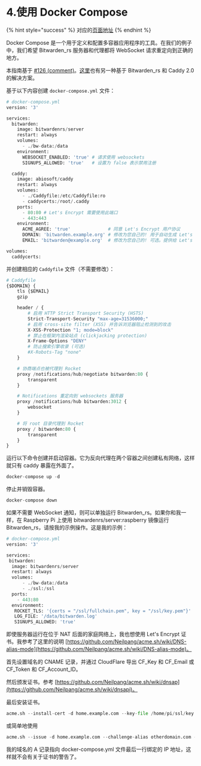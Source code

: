 # 4.使用 Docker Compose

{% hint style="success" %}
对应的[页面地址](https://github.com/dani-garcia/bitwarden_rs/wiki/Using-Docker-Compose)
{% endhint %}

Docker Compose 是一个用于定义和配置多容器应用程序的工具。在我们的例子中，我们希望 Bitwarden\_rs 服务器和代理都将 WebSocket 请求重定向到正确的地方。

本指南基于 [\#126 \(comment\)](https://github.com/dani-garcia/bitwarden_rs/issues/126#issuecomment-417872681)。[这里](https://github.com/sosandroid/docker-bitwarden_rs-caddy-synology)也有另一种基于 Bitwarden\_rs 和 Caddy 2.0 的解决方案。

基于以下内容创建 `docker-compose.yml` 文件：

```python
# docker-compose.yml
version: '3'

services:
  bitwarden:
    image: bitwardenrs/server
    restart: always
    volumes:
      - ./bw-data:/data
    environment:
      WEBSOCKET_ENABLED: 'true' # 请求使用 websockets
      SIGNUPS_ALLOWED: 'true'   # 设置为 false 表示禁用注册

  caddy:
    image: abiosoft/caddy
    restart: always
    volumes:
      - ./Caddyfile:/etc/Caddyfile:ro
      - caddycerts:/root/.caddy
    ports:
      - 80:80 # Let's Encrypt 需要使用此端口
      - 443:443
    environment:
      ACME_AGREE: 'true'              # 同意 Let's Encrypt 用户协议
      DOMAIN: 'bitwarden.example.org' # 修改为您自己的! 用于自动生成 Let's Encrypt SSL
      EMAIL: 'bitwarden@example.org'  # 修改为您自己的! 可选。提供给 Let's Encrypt

volumes:
  caddycerts:
```

并创建相应的 `Caddyfile` 文件（不需要修改）：

```python
# Caddyfile
{$DOMAIN} {
    tls {$EMAIL}
    gzip

    header / {
        # 启用 HTTP Strict Transport Security (HSTS)
        Strict-Transport-Security "max-age=31536000;"
        # 启用 cross-site filter (XSS) 并告诉浏览器阻止检测到的攻击
        X-XSS-Protection "1; mode=block"
        # 禁止在框架内渲染站点 (clickjacking protection)
        X-Frame-Options "DENY"
        # 防止搜索引擎收录 (可选)
        #X-Robots-Tag "none"
    }

    # 协商端点也被代理到 Rocket
    proxy /notifications/hub/negotiate bitwarden:80 {
        transparent
    }

    # Notifications 重定向到 websockets 服务器
    proxy /notifications/hub bitwarden:3012 {
        websocket
    }

    # 将 root 目录代理到 Rocket
    proxy / bitwarden:80 {
        transparent
    }
}
```

运行以下命令创建并启动容器。它为反向代理在两个容器之间创建私有网络，这样就只有 caddy 暴露在外面了。

```python
docker-compose up -d
```

停止并销毁容器。

```python
docker-compose down
```

如果不需要 WebSocket 通知，则可以单独运行 Bitwarden\_rs。如果你和我一样，在 Raspberry Pi 上使用 bitwardenrs/server:raspberry 镜像运行 Bitwarden\_rs，请按我的示例操作。这是我的示例：

```python
# docker-compose.yml
version: '3'

services:
 bitwarden:
  image: bitwardenrs/server
  restart: always
  volumes:
      - ./bw-data:/data
      - ./ssl:/ssl
  ports:
    - 443:80
  environment:
   ROCKET_TLS: '{certs = "/ssl/fullchain.pem", key = "/ssl/key.pem"}'
   LOG_FILE: '/data/bitwarden.log'
   SIGNUPS_ALLOWED: 'true'
```

即使服务器运行在位于 NAT 后面的家庭网络上，我也想使用 Let's Encrypt 证书。我参考了这里的说明 [https://github.com/Neilpang/acme.sh/wiki/DNS-alias-mode](https://github.com/Neilpang/acme.sh/wiki/DNS-alias-mode)。

首先设置域名的 CNAME 记录，并通过 CloudFlare 导出 CF\_Key 和 CF\_Email 或 CF\_Token  和 CF\_Account\_ID。

然后颁发证书。参考 [https://github.com/Neilpang/acme.sh/wiki/dnsap](https://github.com/Neilpang/acme.sh/wiki/dnsapi)。

最后安装证书。

```python
acme.sh --install-cert -d home.example.com --key-file /home/pi/ssl/key.pem --fullchain-file /home/pi/ssl/fullchain.pem
```

或简单地使用

```python
acme.sh --issue -d home.example.com --challenge-alias otherdomain.com --dns dns_cf --key-file /home/pi/ssl/key.pem --fullchain-file /home/pi/ssl/fullchain.pem
```

我的域名的 A 记录指向 docker-compose.yml 文件最后一行绑定的 IP 地址，这样就不会有关于证书的警告了。

